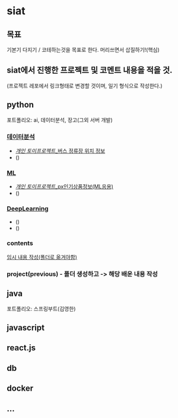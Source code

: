 # siat
## 목표
기본기 다지기 / 코테하는것을 목표로 한다. 머리쓰면서 삽질하기!(핵심)



## siat에서 진행한 프로젝트 및 코멘트 내용을 적을 것.
(프로젝트 레포에서 링크형태로 변경할 것이며, 일기 형식으로 작성한다.)


## python
포트폴리오: ai, 데이터분석, 장고(그외 서버 개발)

### [데이터분석](https://github.com/davJ-star/profile/blob/main/README.md#%EB%8D%B0%EC%9D%B4%ED%84%B0%EB%B6%84%EC%84%9D)
- [*개인 토이프로젝트*_버스 정류장 위치 정보](https://colab.research.google.com/drive/1RfgzKaA7Oez4XBYShuPtOr087nOXNjFY?usp=drive_open#scrollTo=bT3I7uJ_pjz1)
- ()

### [ML](https://github.com/davJ-star/profile/blob/main/README.md#ml)
- [*개인 토이프로젝트*_px인기상품정보(ML응용)](https://colab.research.google.com/drive/1RfgzKaA7Oez4XBYShuPtOr087nOXNjFY?usp=drive_open#scrollTo=bT3I7uJ_pjz1)
- ()

### [DeepLearning](https://github.com/davJ-star/profile/blob/main/README.md#deeplearning)
- ()
- ()


### contents
[임시 내용 작성(폴더로 옮겨야함)](https://github.com/davJ-star/siat/blob/main/contents.md)


### project(previous) - 폴더 생성하고 -> 해당 배운 내용 작성


## java
포트폴리오: 스프링부트(김영한)

## javascript

## react.js

## db

## docker

## ...
